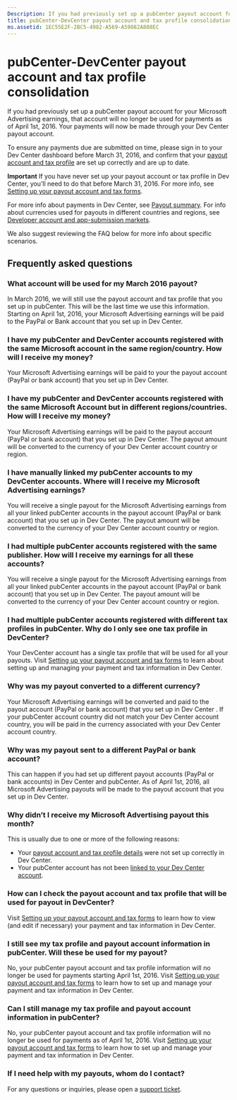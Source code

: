 ```yaml
---
Description: If you had previously set up a pubCenter payout account for your Microsoft Advertising earnings, that account will no longer be used for payments as of April 1st, 2016. Your payments will now be made through your Dev Center payout account.
title: pubCenter-DevCenter payout account and tax profile consolidation
ms.assetid: 1EC55E2F-2BC5-4982-A569-A59082A808EC
---
```


# pubCenter-DevCenter payout account and tax profile consolidation


If you had previously set up a pubCenter payout account for your Microsoft Advertising earnings, that account will no longer be used for payments as of April 1st, 2016. Your payments will now be made through your Dev Center payout account.

To ensure any payments due are submitted on time, please sign in to your Dev Center dashboard before March 31, 2016, and confirm that your [payout account and tax profile](setting-up-your-payout-account-and-tax-forms.md) are set up correctly and are up to date.

**Important**  If you have never set up your payout account or tax profile in Dev Center, you’ll need to do that before March 31, 2016. For more info, see [Setting up your payout account and tax forms](setting-up-your-payout-account-and-tax-forms.md).

 

For more info about payments in Dev Center, see [Payout summary](payout-summary.md). For info about currencies used for payouts in different countries and regions, see [Developer account and app-submission markets](../get-started/account-types-locations-and-fees.md#account_markets).

We also suggest reviewing the FAQ below for more info about specific scenarios.

## Frequently asked questions


### What account will be used for my March 2016 payout?

In March 2016, we will still use the payout account and tax profile that you set up in pubCenter. This will be the last time we use this information. Starting on April 1st, 2016, your Microsoft Advertising earnings will be paid to the PayPal or Bank account that you set up in Dev Center.

### I have my pubCenter and DevCenter accounts registered with the same Microsoft account in the same region/country. How will I receive my money?

Your Microsoft Advertising earnings will be paid to your the payout account (PayPal or bank account) that you set up in Dev Center.

### I have my pubCenter and DevCenter accounts registered with the same Microsoft Account but in different regions/countries. How will I receive my money?

Your Microsoft Advertising earnings will be paid to the payout account (PayPal or bank account) that you set up in Dev Center. The payout amount will be converted to the currency of your Dev Center account country or region.

### I have manually linked my pubCenter accounts to my DevCenter accounts. Where will I receive my Microsoft Advertising earnings?

You will receive a single payout for the Microsoft Advertising earnings from all your linked pubCenter accounts in the payout account (PayPal or bank account) that you set up in Dev Center. The payout amount will be converted to the currency of your Dev Center account country or region.

### I had multiple pubCenter accounts registered with the same publisher. How will I receive my earnings for all these accounts?

You will receive a single payout for the Microsoft Advertising earnings from all your linked pubCenter accounts in the payout account (PayPal or bank account) that you set up in Dev Center. The payout amount will be converted to the currency of your Dev Center account country or region.

### I had multiple pubCenter accounts registered with different tax profiles in pubCenter. Why do I only see one tax profile in DevCenter?

Your DevCenter account has a single tax profile that will be used for all your payouts. Visit [Setting up your payout account and tax forms](setting-up-your-payout-account-and-tax-forms.md) to learn about setting up and managing your payment and tax information in Dev Center.

### Why was my payout converted to a different currency?

Your Microsoft Advertising earnings will be converted and paid to the payout account (PayPal or bank account) that you set up in Dev Center . If your pubCenter account country did not match your Dev Center account country, you will be paid in the currency associated with your Dev Center account country.

### Why was my payout sent to a different PayPal or bank account?

This can happen if you had set up different payout accounts (PayPal or bank accounts) in Dev Center and pubCenter. As of April 1st, 2016, all Microsoft Advertising payouts will be made to the payout account that you set up in Dev Center.

### Why didn’t I receive my Microsoft Advertising payout this month?

This is usually due to one or more of the following reasons:

-   Your [payout account and tax profile details](setting-up-your-payout-account-and-tax-forms.md) were not set up correctly in Dev Center.
-   Your pubCenter account has not been [linked to your Dev Center account](pubcenter-dev-center-integration.md).

### How can I check the payout account and tax profile that will be used for payout in DevCenter?

Visit [Setting up your payout account and tax forms](setting-up-your-payout-account-and-tax-forms.md) to learn how to view (and edit if necessary) your payment and tax information in Dev Center.

### I still see my tax profile and payout account information in pubCenter. Will these be used for my payout?

No, your pubCenter payout account and tax profile information will no longer be used for payments starting April 1st, 2016. Visit [Setting up your payout account and tax forms](setting-up-your-payout-account-and-tax-forms.md) to learn how to set up and manage your payment and tax information in Dev Center.

### Can I still manage my tax profile and payout account information in pubCenter?

No, your pubCenter payout account and tax profile information will no longer be used for payments as of April 1st, 2016. Visit [Setting up your payout account and tax forms](setting-up-your-payout-account-and-tax-forms.md) to learn how to set up and manage your payment and tax information in Dev Center.

### If I need help with my payouts, whom do I contact?

For any questions or inquiries, please open a [support ticket](http://go.microsoft.com/fwlink/p/?LinkId=733342).

 

 






<!--HONumber=May16_HO4-->


